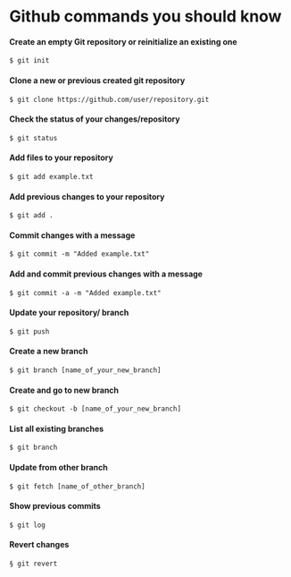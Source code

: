 # Github commands you should know

#### Create an empty Git repository or reinitialize an existing one
`$ git init`

#### Clone a new or previous created git repository
`$ git clone https://github.com/user/repository.git`

#### Check the status of your changes/repository
`$ git status`

#### Add files to your repository
`$ git add example.txt`

#### Add previous changes to your repository
`$ git add .`

#### Commit changes with a message
`$ git commit -m "Added example.txt"`

#### Add and commit previous changes with a message
`$ git commit -a -m "Added example.txt"`

#### Update your repository/ branch
`$ git push`

#### Create a new branch
`$ git branch [name_of_your_new_branch]`

#### Create and go to new branch
`$ git checkout -b [name_of_your_new_branch]`

#### List all existing branches
`$ git branch`

#### Update from other branch
`$ git fetch [name_of_other_branch]`

#### Show previous commits
`$ git log`

#### Revert changes
`§ git revert`
